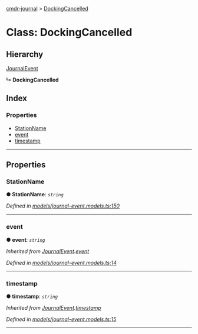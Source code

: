[cmdr-journal](../README.md) > [DockingCancelled](../classes/dockingcancelled.md)



# Class: DockingCancelled

## Hierarchy


 [JournalEvent](journalevent.md)

**↳ DockingCancelled**







## Index

### Properties

* [StationName](dockingcancelled.md#stationname)
* [event](dockingcancelled.md#event)
* [timestamp](dockingcancelled.md#timestamp)



---
## Properties
<a id="stationname"></a>

###  StationName

**●  StationName**:  *`string`* 

*Defined in [models/journal-event.models.ts:150](https://github.com/chrisbruford/cmdr-journal/blob/5b08b7d/src/models/journal-event.models.ts#L150)*





___

<a id="event"></a>

###  event

**●  event**:  *`string`* 

*Inherited from [JournalEvent](journalevent.md).[event](journalevent.md#event)*

*Defined in [models/journal-event.models.ts:14](https://github.com/chrisbruford/cmdr-journal/blob/5b08b7d/src/models/journal-event.models.ts#L14)*





___

<a id="timestamp"></a>

###  timestamp

**●  timestamp**:  *`string`* 

*Inherited from [JournalEvent](journalevent.md).[timestamp](journalevent.md#timestamp)*

*Defined in [models/journal-event.models.ts:15](https://github.com/chrisbruford/cmdr-journal/blob/5b08b7d/src/models/journal-event.models.ts#L15)*





___


